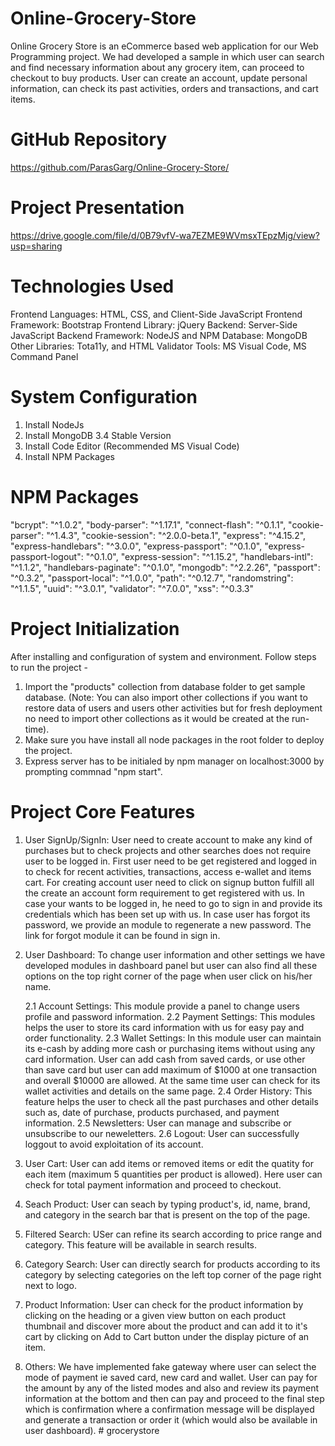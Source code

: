 # Online-Grocery-Store
Online Grocery Store is an eCommerce based web application for our Web Programming project. We had developed a sample in which user can search and find necessary information about any grocery item, can proceed to checkout to buy products. User can create an account, update personal information, can check its past activities, orders and transactions, and cart items.

# GitHub Repository
https://github.com/ParasGarg/Online-Grocery-Store/

# Project Presentation
https://drive.google.com/file/d/0B79vfV-wa7EZME9WVmsxTEpzMjg/view?usp=sharing

# Technologies Used
Frontend Languages: HTML, CSS, and Client-Side JavaScript
Frontend Framework: Bootstrap
Frontend Library: jQuery
Backend: Server-Side JavaScript
Backend Framework: NodeJS and NPM
Database: MongoDB
Other Libraries: Tota11y, and HTML Validator
Tools: MS Visual Code, MS Command Panel

# System Configuration
1. Install NodeJs 
2. Install MongoDB 3.4 Stable Version
3. Install Code Editor (Recommended MS Visual Code)
4. Install NPM Packages

# NPM Packages
"bcrypt": "^1.0.2",
"body-parser": "^1.17.1",
"connect-flash": "^0.1.1",
"cookie-parser": "^1.4.3",
"cookie-session": "^2.0.0-beta.1",
"express": "^4.15.2",
"express-handlebars": "^3.0.0",
"express-passport": "^0.1.0",
"express-passport-logout": "^0.1.0",
"express-session": "^1.15.2",
"handlebars-intl": "^1.1.2",
"handlebars-paginate": "^0.1.0",
"mongodb": "^2.2.26",
"passport": "^0.3.2",
"passport-local": "^1.0.0",
"path": "^0.12.7",
"randomstring": "^1.1.5",
"uuid": "^3.0.1",
"validator": "^7.0.0",
"xss": "^0.3.3"

# Project Initialization
After installing and configuration of system and environment. Follow steps to run the project - 
1. Import the "products" collection from database folder to get sample database. (Note: You can also import other collections if you  want to restore data of users and users other activities but for fresh deployment no need to import other collections as it would be created at the run-time).
2. Make sure you have install all node packages in the root folder to deploy the project.
3. Express server has to be initialed by npm manager on localhost:3000 by prompting commnad "npm start".

# Project Core Features
1. User SignUp/SignIn: User need to create account to make any kind of purchases but to check projects and other searches does not require user to be logged in. First user need to be get registered and logged in to check for recent activities, transactions, access e-wallet and items cart. For creating account user need to click on signup button fulfill all the create an account form requirement to get registered with us. In case your wants to be logged in, he need to go to sign in and provide its credentials which has been set up with us. In case user has forgot its password, we provide an module to regenerate a new password. The link for forgot module it can be found in sign in.

2. User Dashboard: To change user information and other settings we have developed modules in dashboard panel but user can also find all these options on the top right corner of the page when user click on his/her name.

	2.1 Account Settings: This module provide a panel to change users profile and password information.
	2.2 Payment Settings: This modules helps the user to store its card information with us for easy pay and order functionality.
	2.3 Wallet Settings: In this module user can maintain its e-cash by adding more cash or purchasing items without using any card information. User can add cash from saved cards, or use other than save card but user can add maximum of $1000 at one transaction and overall $10000 are allowed. At the same time user can check for its wallet activities and details on the same page.
	2.4 Order History: This feature helps the user to check all the past purchases and other details such as, date of purchase, products purchased, and  payment information.
	2.5 Newsletters: User can manage and subscribe or unsubscribe to our neweletters.
	2.6 Logout: User can successfully loggout to avoid exploitation of its account.

3. User Cart: User can add items or removed items or edit the quatity for each item (maximum 5 quantities per product is allowed). Here user can check for total payment information and proceed to checkout. 

4. Seach Product: User can seach by typing product's, id, name, brand, and category in the search bar that is present on the top of the page.

5. Filtered Search: USer can refine its search according to price range and category. This feature will be available in search results.

6. Category Search: User can directly search for products according to its category by selecting categories on the left top corner of the page right next to logo.

7. Product Information: User can check for the product information by clicking on the heading or a given view button on each product thumbnail and discover more about the product and can add it to it's cart by clicking on Add to Cart button under the display picture of an item.

8. Others: We have implemented fake gateway where user can select the mode of payment ie saved card, new card and wallet. User can pay for the amount by any of the listed modes and also and review its payment information at the bottom and then can pay and proceed to the final step which is confirmation where a confirmation message will be displayed and generate a transaction or order it (which would also be available in user dashboard).
#   g r o c e r y s t o r e  
 